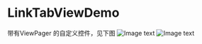 # LinkTabViewDemo
带有ViewPager 的自定义控件，见下图
![Image text](https://raw.githubusercontent.com/yannary/LinkTabViewDemo/master/screenshot/screenshot_1.png)
![Image text](https://raw.githubusercontent.com/yannary/LinkTabViewDemo/master/screenshot/screenshot_2.png)
